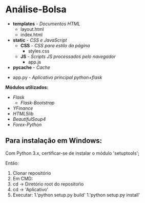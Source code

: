 # Análise-Bolsa

* **templates** - *Documentos HTML*
  - layout.html
  - index.html
* **static** - *CSS e JavaScript*
  * **CSS** - *CSS para estilo da página*
    - styles.css
  * **JS** - *Scripts JS processados pelo navegador*
    - app.js
* **pycache** - *Cache*
- app.py - *Aplicativo principal python+flask*

**Módulos utilizados:**
  * *Flask*
    * *Flask-Bootstrap*
  * *YFinance*
  * *HTML5lib*
  * *BeautifulSoup4*
  * *Forex-Python*

## Para instalação em Windows:
Com Python 3.x, certificar-se de instalar o módulo 'setuptools';

Então:

1. Clonar repositório
1. Em CMD:
  1. cd -> Diretório root do repositoŕio
  1. cd -> 'Aplicativo'
  1. Executar:
    1.'python setup.py build'
    1.'python setup.py install'

